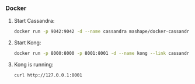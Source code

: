 ### Docker

1. Start Cassandra:

    ```bash
    docker run -p 9042:9042 -d --name cassandra mashape/docker-cassandra
    ```

2. Start Kong:

    ```bash
    docker run -p 8000:8000 -p 8001:8001 -d --name kong --link cassandra:cassandra mashape/docker-kong:0.1.0beta-3
    ```

3. Kong is running:

    ```bash
    curl http://127.0.0.1:8001
    ```
